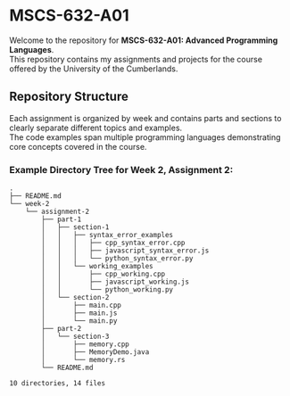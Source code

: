 # MSCS-632-A01

Welcome to the repository for **MSCS-632-A01: Advanced Programming Languages**.  
This repository contains my assignments and projects for the course offered by the University of the Cumberlands.

## Repository Structure

Each assignment is organized by week and contains parts and sections to clearly separate different topics and examples.  
The code examples span multiple programming languages demonstrating core concepts covered in the course.

### Example Directory Tree for Week 2, Assignment 2:

```plaintext
.
├── README.md
└── week-2
    └── assignment-2
        ├── part-1
        │   ├── section-1
        │   │   ├── syntax_error_examples
        │   │   │   ├── cpp_syntax_error.cpp
        │   │   │   ├── javascript_syntax_error.js
        │   │   │   └── python_syntax_error.py
        │   │   └── working_examples
        │   │       ├── cpp_working.cpp
        │   │       ├── javascript_working.js
        │   │       └── python_working.py
        │   └── section-2
        │       ├── main.cpp
        │       ├── main.js
        │       └── main.py
        ├── part-2
        │   └── section-3
        │       ├── memory.cpp
        │       ├── MemoryDemo.java
        │       └── memory.rs
        └── README.md

10 directories, 14 files
```
